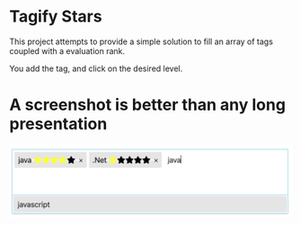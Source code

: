 # Tagify Stars
This project attempts to provide a simple solution to fill an array of tags coupled with a evaluation rank.

You add the tag, and click on the desired level. 

# A screenshot is better than any long presentation
![The screenshot](/tagify-stars.png?raw=true)
